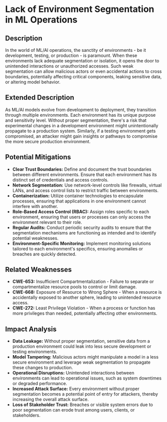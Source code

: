 # Lack of Environment Segmentation in ML Operations

## Description
In the world of ML/AI operations, the sanctity of environments - be it development, testing, or production - is paramount. When these environments lack adequate segmentation or isolation, it opens the door to unintended interactions or unauthorized accesses. Such weak segmentation can allow malicious actors or even accidental actions to cross boundaries, potentially affecting critical components, leaking sensitive data, or altering model behavior.

## Extended Description
As ML/AI models evolve from development to deployment, they transition through multiple environments. Each environment has its unique purpose and sensitivity level. Without proper segmentation, there's a risk that experimental changes in a development environment might unintentionally propagate to a production system. Similarly, if a testing environment gets compromised, an attacker might gain insights or pathways to compromise the more secure production environment.

## Potential Mitigations

- **Clear Trust Boundaries:** Define and document the trust boundaries between different environments. Ensure that each environment has its distinct set of credentials and access controls.
- **Network Segmentation:** Use network-level controls like firewalls, virtual LANs, and access control lists to restrict traffic between environments.
- **Containerization:** Utilize container technologies to encapsulate processes, ensuring that applications in one environment cannot interfere with another.
- **Role-Based Access Control (RBAC):** Assign roles specific to each environment, ensuring that users or processes can only access the environment relevant to their role.
- **Regular Audits:** Conduct periodic security audits to ensure that the segmentation mechanisms are functioning as intended and to identify potential weaknesses.
- **Environment-Specific Monitoring:** Implement monitoring solutions tailored to each environment's specifics, ensuring anomalies or breaches are quickly detected.

## Related Weaknesses

- **CWE-653:** Insufficient Compartmentalization - Failure to separate or compartmentalize resource pools to control or limit damage.
- **CWE-668:** Exposure of Resource to Wrong Sphere - When a resource is accidentally exposed to another sphere, leading to unintended resource access.
- **CWE-272:** Least Privilege Violation - When a process or function has more privileges than needed, potentially affecting other environments.

## Impact Analysis

- **Data Leakage:** Without proper segmentation, sensitive data from a production environment could leak into less secure development or testing environments.
- **Model Tampering:** Malicious actors might manipulate a model in a less secure environment and leverage weak segmentation to propagate these changes to production.
- **Operational Disruptions:** Unintended interactions between environments can lead to operational issues, such as system downtimes or degraded performance.
- **Increased Attack Surface:** Every environment without proper segmentation becomes a potential point of entry for attackers, thereby increasing the overall attack surface.
- **Loss of Stakeholder Trust:** Breaches or visible system errors due to poor segmentation can erode trust among users, clients, or stakeholders.
